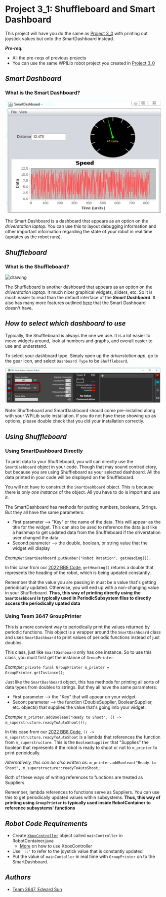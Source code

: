 # Project 3_1: Shuffleboard and Smart Dashboard 
This project will have you do the same as [Project 3_0](https://classroom.github.com/a/J7wVph9D) with printing out joystick values but onto the SmartDashboard instead.

***Pre-req:***
- All the pre-reqs of previous projects
- You can use the same WPILib robot project you created in [Project 3_0](https://classroom.github.com/a/J7wVph9D)

## ***Smart Dashboard***
### What is the Smart Dashboard? ###
<img src="images/SmartDashboard.png" alt="drawing"/>

The Smart Dashboard is a dashboard that appears as an option on the *driverstation laptop*. You can use this to layout debugging information and other important information regarding the state of your robot in real time (updates as the robot runs).

## ***Shuffleboard***
### What is the Shuffleboard? ###
<img src="Shuffleboard.png" alt="drawing"/>

The Shuffleboard is another dashboard that appears as an option on the *driverstation laptop*.  It much nicer graphical widgets, sliders, etc. So it is much easier to read than the default interface of the ***Smart Dashboard***. It also has many more features outlined [here]() that the Smart Dashboard doesn't have. 

## ***How to select which dashboard to use***
Typically, the Shuffleboard is always the one we use. It is a lot easier to move widgets around, look at numbers and graphs, and overall easier to use and understand.

To select your dashboard type. Simply open up the *driverstation app*, go to the gear icon, and select `Dashboard Type` to be `Shuffleboard`. 

<img src="images/Driverstation.png" alt="drawing"/>

Note: Shuffleboard and SmartDashboard should come pre-installed along with your WPiLib suite installation. If you do not have these showing up as options, please double check that you did your installation correctly. 

## ***Using Shuffleboard***
### Using SmartDashboard Directly
To print data to your Shuffleboard, you will can directly use the `SmartDashboard` object in your code. Though that may sound contradictory, but because you are using Shuffleboard as your selected dashboard. All the data printed in your code will be displayed on the Shuffleboard. 

You will not have to construct the `SmartDashboard` object. This is because there is only *one instance* of the object. All you have to do is import and use it. 

The SmartDashboard has methods for putting numbers, booleans, Strings. But they all have the same parameters:
- First parameter --> "Key" or the name of the data. This will appear as the title for the widget. This can also be used to reference the data just like a hashmap to get updated data from the Shuffleboard if the driverstation user changed the data. 
- Second parameter --> the double, boolean, or string value that the widget will display

*Example:*
`SmartDashboard.putNumber("Robot Rotation", getHeading());`

In this case from our [2022 BB8 Code](https://github.com/MillenniumFalcons/2022-RapidReact-BB8/blob/main/src/main/java/team3647/frc2022/subsystems/SwerveDrive.java#L112), `getHeading()` returns a double that represents the heading of the robot, which is being updated constantly. 

Remember that the value you are passing in must be a value that's getting periodically updated. Otherwise, you will end up with a non-changing value in your Shuffleboard. **Thus, this way of printing directly using the `SmartDashboard` is typically used in PeriodicSubsystem files to directly access the periodically upated data**

### Using Team 3647 GroupPrinter
This is a more convient way to periodically print the values returned by periodic functions. This object is a wrapper around the `SmartDashboard` class and uses `SmartDashboard` to print values of periodic functions instead of just doubles.

This class, just like `SmartDashboard` only has one instance. So to use this class, you must first get the instance of `GroupPrinter`.

*Example:*
`private final GroupPrinter m_printer = GroupPrinter.getInstance();`

Just like the `SmartDashboard` object, this has methods for printing all sorts of data types from doubles to strings. But they all have the same parameters:
- First parameter --> the "Key" that will appear on your widget. 
- Secont parameter --> the function (DoubleSupplier, BooleanSupplier, etc. objects) that supplies the value that's going into your widget.

*Example*
`m_printer.addBoolean("Ready to Shoot", () -> m_superstructure.readyToAutoShoot());`

In this case from our [2022 BB8 Code](https://github.com/MillenniumFalcons/2022-RapidReact-BB8/blob/main/src/main/java/team3647/frc2022/robot/RobotContainer.java#L180), `() -> m_superstructure.readyToAutoShoot` is a lambda that references the function from `m_superstructure`. This is the `BooleanSupplier` that "Supplies" the boolean that represents if the robot is ready to shoot or not to `m_printer` to print perioidcally. 

*Alternatively, this can be also written as*:
`m_printer.addBoolean("Ready to Shoot", m_superstructure::readyToAutoShoot;`

Both of these ways of writing references to functions are treated as Suppliers. 

Remember, lambda references to functions serve as Suppliers. You can use this to get periodically updated values within subsystems. **Thus, this way of printing using `GroupPrinter` is typically used inside RobotContainer to reference subsystems' functions**

## ***Robot Code Requirements***

- Create [`XboxController`](https://docs.wpilib.org/en/stable/docs/software/basic-programming/joystick.html?highlight=xboxcontroller#xboxcontroller-class) object called `mainController` in RobotContainer.java
	- [More](https://github.com/MillenniumFalcons/2022-RapidReact/blob/main/src/main/java/team3647/lib/inputs/Joysticks.java) on how to use XboxController
- Use `'::'` to refer to the joystick value that is constantly updated
- Put the value of `mainContoller` in real time with `GroupPrinter` on to the SmartDashboard. 

## ***Authors***
- [Team 3647, Edward Sun](https://github.com/EdwardoSunny)











